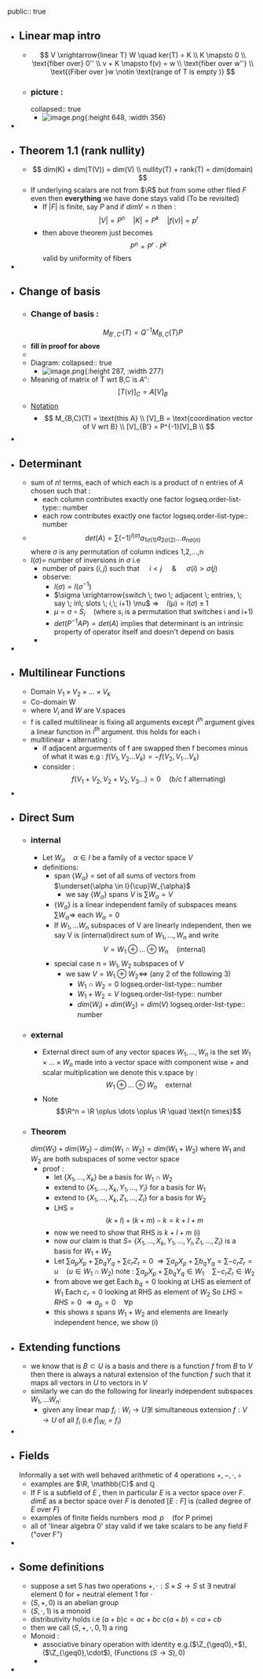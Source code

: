public:: true

- ## Linear map intro
	- $$
	  V \xrightarrow{linear T} W \quad ker(T) = K \\
	  K \mapsto 0 \\
	  \text{fiber over} 0'' \\
	  v + K \mapsto f(v) = w \\
	  \text{fiber over w''} \\
	  \text{(Fiber over }w \notin \text{range of T is empty )}
	  $$
	- ### picture :
	  collapsed:: true
		- ![image.png](../assets/image_1757415395232_0.png){:height 648, :width 356}
-
- ## Theorem 1.1 (rank nullity)
	- $$
	  dim(K) + dim(T(V)) = dim(V) \\
	  nullity(T) + rank(T) = dim(domain)
	  $$
	- If underlying scalars are not from $\R$ but from some other filed $F$ even then __everything__ we have done stays valid (To be revisited)
		- If $|F|$ is finite, say $P$ and if $dimV = n$ then :
		    $$|V|= P^n \quad |K| = P^k \quad |f(v)| = p^r$$
		- then above theorem just becomes
		  $$ P^n = P^r \cdot P^k$$
		  valid by uniformity of fibers
-
- ## Change of basis
	- ### Change of basis :
	  $$ M_{B',C'}(T) = Q^{-1}M_{B,C}(T)P$$
	- __fill in proof for above__
	-
	- Diagram:
	  collapsed:: true
		- ![image.png](../assets/image_1757416091542_0.png){:height 287, :width 277}
	- Meaning of matrix of T wrt B,C is $A''$:
	  $$[T(v)]_C = A [V]_B$$
	- <ins> Notation </ins>
		- $$
		  M_{B,C}(T) = \text{this A} \\
		  [V]_B = \text{coordination vector of V wrt B} \\
		  [V]_{B'} = P^{-1}[V]_B \\
		  $$
-
- ## Determinant
	- sum of $n!$ terms, each of which each is a product of n entries of $A$ chosen such that :
		- each column contributes exactly one factor
		  logseq.order-list-type:: number
		- each row contributes exactly one factor
		  logseq.order-list-type:: number
	- $$det(A)  = \sum (-1)^{l(\sigma)}a_{1\sigma(1)}a_{2\sigma(2)} \dots a_{n\sigma(n)}$$
	  where $\sigma$ is any permutation of column indices 1,2,...,n
	- $l(\sigma) =$ number of inversions in $\sigma$ i.e
		- number of pairs $(i,j)$ such that $\quad i<j \quad$ & $\quad \sigma(i) > \sigma(j)$
		- observe:
			- $l(\sigma) = l(\sigma^{-1})$
			- $\sigma \xrightarrow{switch \; two \; adjacent \; entries, \; say \; in\; slots \; i,\; i+1} \mu$
			  $\Rightarrow \quad l(\mu) = l(\sigma) \pm 1$
			- $\mu = \sigma \circ S_i \quad \text{(where } s_i \text{ is a permutation that switches i and i+1)}$
			- $det(P^{-1}AP) = det(A)$ implies that determinant is an intrinsic property of operator itself and doesn't depend on basis
		-
-
- ## Multilinear Functions
	- Domain $V_1 \times V_2 \times \dots \times V_k$
	- Co-domain W
	- where $V_i$ and $W$ are V.spaces
	- f is called multilinear is fixing all arguments except $i^{th}$ argument gives a linear function in $i^{th}$ argument. this holds for each i
	- multilinear + alternating :
		- if adjacent arguements of f are swapped then f becomes minus of what it was 
		  e.g : $f(V_1,V_2\dots V_k) = -f(V_2,V_1\dots V_k)$
		- consider :
		  $$ f(V_1 + V_2, V_2 + V_2, V_3 \dots)  = 0 \quad \text{(b/c f alternating)}$$
-
- ## Direct Sum
	- ### internal
		- Let $W_{\alpha} \quad \alpha \in I$ be a family of a vector space $V$
		- definitions:
			- span {$W_{\alpha}$} = set of all sums of vectors from $\underset{\alpha \in I}{\cup}W_{\alpha}$
				- we say {$W_{\alpha}$} spans $V$ is $\sum W_{\alpha} = V$
			- {$W_{\alpha}$} is a linear independent family of subspaces means $\sum W_{\alpha} \Rightarrow$ each $W_{\alpha} = 0$
			- If $W_1, \dots W_n$ subspaces of V are linearly independent, then we say V is (internal)direct sum of $W_1, \dots, W_n$ and write
			  $$V= W_1 \oplus \dots \oplus W_n \quad \text{(internal)}$$
			- special case 
			  n = $W_1,W_2$ subspaces of $V$
				- we saw $V= W_1 \oplus W_2 \Leftrightarrow$ (any 2 of the following 3)
					- $W_1 \cap W_2 = 0$
					  logseq.order-list-type:: number
					- $W_1+W_2 = V$
					  logseq.order-list-type:: number
					- $dim(W_i) + dim(W_2) = dim(V)$
					  logseq.order-list-type:: number
	- ### external
		- External direct sum of any vector spaces $W_1, \dots ,W_n$ is the set $W_1\times \dots \times W_n$ made into a vector space with component wise + and scalar multiplication we denote this v.space by :
		  $$W_1\oplus \dots\oplus W_n \quad \text{external}$$
		- Note 
		  $$\R^n = \R \oplus \dots \oplus \R \quad \text{n times}$$
	- ### Theorem
	  $dim(W_1) + dim(W_2) - dim (W_1\cap W_2) = dim(W_1+W_2)$
	  where $W_1$ and $W_2$ are both subspaces of some vector space
		- proof :
			- let {$X_1, \dots, X_k$} be a basis for $W_1 \cap W_2$
			- extend to {$X_1, \dots, X_k,Y_1,\dots,Y_l$} for a basis for $W_1$
			- extend to {$X_1, \dots, X_k,Z_1,\dots,Z_l$} for a basis for $W_2$
			- LHS = $$(k+l) + (k+m) - k = k+l+m$$
			- now we need to show that RHS is $k+l+m$ (i)
			- now our claim is that $S=$ {$X_1, \dots, X_k,Y_1,\dots,Y_l,Z_1,\dots,Z_l$} is a basis for $W_1+W_2$
			- Let $\sum a_p X_p + \sum b_q Y_q + \sum c_r Z_r = 0$
			  $\Rightarrow \sum a_p X_p + \sum b_q Y_q = \sum -c_r Z_r = u \quad (u \in W_1 \cap W_2)$
			  note : $\sum a_p X_p + \sum b_q Y_q \in W_1 \quad \sum -c_r Z_r  \in W_2$
			- from above we get 
			  Each $b_q = 0$ looking at LHS as element of $W_1$
			  Each $c_r = 0$ looking at RHS as element of $W_2$
			  So $LHS = RHS = 0$
			  $\Rightarrow a_p = 0 \quad \forall p$
			- this shows $s$ spans $W_1+W_2$ and elements are linearly independent
			  hence, we show (i)
- ## Extending functions
	- we know that is $B \subset U$ is a basis and there is a function $f$ from $B$ to $V$ then there is always a natural extension of the function $f$ such that it maps all vectors in $U$ to vectors in $V$
	- similarly we can do the following for linearly independent subspaces $W_1, \dots W_n$:
		- given any linear map $f_i : W_i \rightarrow U \exists!$ simultaneous extension 
		  $f:V\rightarrow U$ of all $f_i$ (i.e $f|_{W_i} = f_i$)
-
- ## Fields
  Informally a set with well behaved arithmetic of 4 operations $+,-,\cdot,\div$
	- examples are $\R, \mathbb{C}$ and $\mathbb{Q}$
	- If F is a subfield of $E$ , then in particular $E$ is a vector space over $F$.
	  $dim E$ as a bector space over $F$
	  is denoted $[E:F]$ is (called degree of $E$ over $F$)
	- examples of finite fields 
	  numbers$\mod p \quad \text{(for P prime)}$
	- all of 'linear algebra 0' stay valid if we take scalars to be any field F ("over F")
-
- ## Some definitions
	- suppose a set S has two operations $+,\cdot : S\times S \rightarrow S$ st
	  $\exists$ neutral element 0 for $+$
	      neutral element 1 for $\cdot$
	- $(S,+,0)$ is an abelian group
	- $(S,\cdot,1)$ is a monoid
	- distributivity holds i.e
	  $(a+b)c = ac + bc$
	  $c(a+b) = ca +cb$
	- then we call $(S,+,\cdot,0,1)$ a ring
	- Monoid :
		- associative binary operation with identity e.g.($\Z_{\geq0},+$), ($\Z_{\geq0},\cdot$), (Functions ($S\rightarrow S), 0$)
		-
-